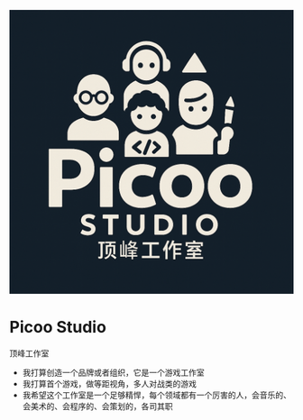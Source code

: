 ![logo](./assets/logo.png)

# Picoo Studio

顶峰工作室

- 我打算创造一个品牌或者组织，它是一个游戏工作室
- 我打算首个游戏，做等距视角，多人对战类的游戏
- 我希望这个工作室是一个足够精悍，每个领域都有一个厉害的人，会音乐的、会美术的、会程序的、会策划的，各司其职
